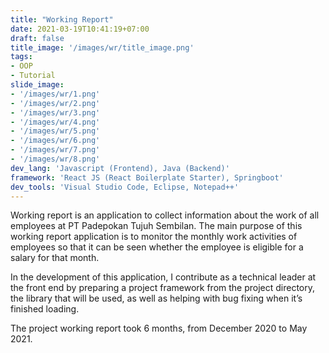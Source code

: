 ```yaml
---
title: "Working Report"
date: 2021-03-19T10:41:19+07:00
draft: false
title_image: '/images/wr/title_image.png'
tags:
- OOP
- Tutorial
slide_image: 
- '/images/wr/1.png'
- '/images/wr/2.png'
- '/images/wr/3.png'
- '/images/wr/4.png'
- '/images/wr/5.png'
- '/images/wr/6.png'
- '/images/wr/7.png'
- '/images/wr/8.png'
dev_lang: 'Javascript (Frontend), Java (Backend)' 
framework: 'React JS (React Boilerplate Starter), Springboot' 
dev_tools: 'Visual Studio Code, Eclipse, Notepad++' 
---
```


Working report is an application to collect information about the work of all employees at PT Padepokan Tujuh Sembilan. The main purpose of this working report application is to monitor the monthly work activities of employees so that it can be seen whether the employee is eligible for a salary for that month.

In the development of this application, I contribute as a technical leader at the front end by preparing a project framework from the project directory, the library that will be used, as well as helping with bug fixing when it’s finished loading.

The project working report took 6 months, from December 2020 to May 2021.


